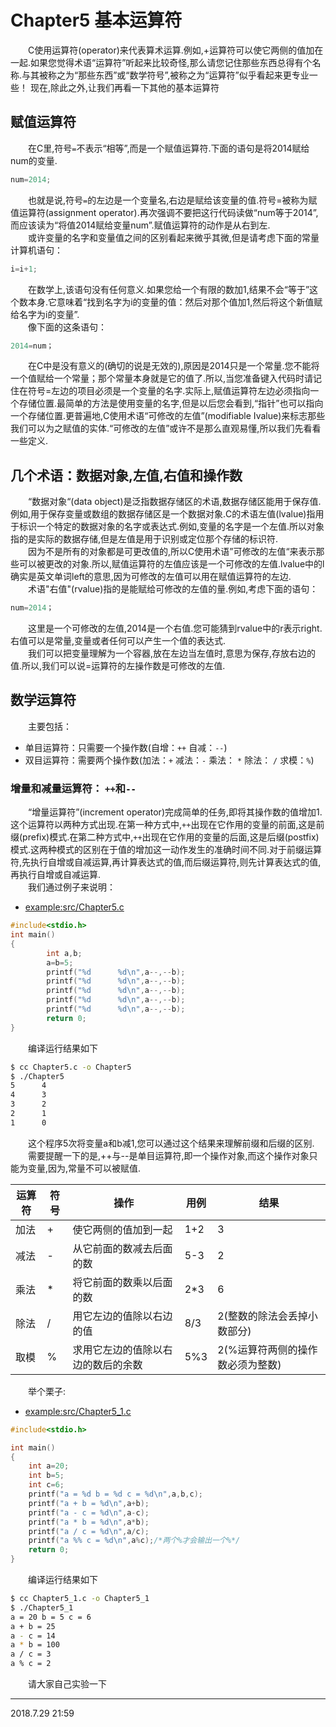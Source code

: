 # Chapter5 基本运算符 

&emsp;&emsp;C使用运算符(operator)来代表算术运算.例如,+运算符可以使它两侧的值加在一起.如果您觉得术语“运算符”听起来比较奇怪,那么请您记住那些东西总得有个名称.与其被称之为“那些东西”或“数学符号”,被称之为“运算符”似乎看起来更专业一些！ 现在,除此之外,让我们再看一下其他的基本运算符<br> 

## 赋值运算符
&emsp;&emsp;在C里,符号`=`不表示“相等”,而是一个赋值运算符.下面的语句是将2014赋给num的变量. <br>
```C
num=2014;
``` 
&emsp;&emsp;也就是说,符号`=`的左边是一个变量名,右边是赋给该变量的值.符号=被称为赋值运算符(assignment operator).再次强调不要把这行代码读做“num等于2014”,而应该读为“将值2014赋给变量num”.赋值运算符的动作是从右到左. <br>
&emsp;&emsp;或许变量的名字和变量值之间的区别看起来微乎其微,但是请考虑下面的常量计算机语句： <br>
```C
i=i+1; 
```
&emsp;&emsp;在数学上,该语句没有任何意义.如果您给一个有限的数加1,结果不会“等于”这个数本身.它意味着“找到名字为i的变量的值：然后对那个值加1,然后将这个新值赋给名字为i的变量”. <br>
&emsp;&emsp;像下面的这条语句： <br>
```C
2014=num；
``` 
&emsp;&emsp;在C中是没有意义的(确切的说是无效的),原因是2014只是一个常量.您不能将一个值赋给一个常量；那个常量本身就是它的值了.所以,当您准备键入代码时请记住在符号=左边的项目必须是一个变量的名字.实际上,赋值运算符左边必须指向一个存储位置.最简单的方法是使用变量的名字,但是以后您会看到,“指针”也可以指向一个存储位置.更普遍地,C使用术语“可修改的左值”(modifiable Ivalue)来标志那些我们可以为之赋值的实体.“可修改的左值”或许不是那么直观易懂,所以我们先看看一些定义. <br>
## 几个术语：数据对象,左值,右值和操作数
&emsp;&emsp;“数据对象“(data object)是泛指数据存储区的术语,数据存储区能用于保存值.例如,用于保存变量或数组的数据存储区是一个数据对象.C的术语左值(lvalue)指用于标识一个特定的数据对象的名字或表达式.例如,变量的名字是一个左值.所以对象指的是实际的数据存储,但是左值是用于识别或定位那个存储的标识符.<br> 
&emsp;&emsp;因为不是所有的对象都是可更改值的,所以C使用术语”可修改的左值“来表示那些可以被更改的对象.所以,赋值运算符的左值应该是一个可修改的左值.lvalue中的l确实是英文单词left的意思,因为可修改的左值可以用在赋值运算符的左边. <br>
&emsp;&emsp;术语"右值"(rvalue)指的是能赋给可修改的左值的量.例如,考虑下面的语句：
```C
num=2014；
``` 
&emsp;&emsp;这里是一个可修改的左值,2014是一个右值.您可能猜到rvalue中的r表示right.右值可以是常量,变量或者任何可以产生一个值的表达式. <br>
&emsp;&emsp;我们可以把变量理解为一个容器,放在左边当左值时,意思为保存,存放右边的值.所以,我们可以说=运算符的左操作数是可修改的左值. <br>
## 数学运算符
&emsp;&emsp;主要包括： 
* 单目运算符：只需要一个操作数(自增：`++` 自减：`--`) 
* 双目运算符：需要两个操作数(加法：`+` 减法：`-` 乘法： `*` 除法： `/` 求模：`%`) 
### 增量和减量运算符： `++`和`--` 
&emsp;&emsp;“增量运算符”(increment operator)完成简单的任务,即将其操作数的值增加1.这个运算符以两种方式出现.在第一种方式中,`++`出现在它作用的变量的前面,这是前缀(prefix)模式.在第二种方式中,`++`出现在它作用的变量的后面,这是后缀(postfix)模式.这两种模式的区别在于值的增加这一动作发生的准确时间不同.对于前缀运算符,先执行自增或自减运算,再计算表达式的值,而后缀运算符,则先计算表达式的值,再执行自增或自减运算. <br>
&emsp;&emsp;我们通过例子来说明： 
* [example:src/Chapter5.c](../src/Chapter5.c)
```C
#include<stdio.h>
int main()
{
        int a,b;
        a=b=5;
        printf("%d      %d\n",a--,--b);
        printf("%d      %d\n",a--,--b);
        printf("%d      %d\n",a--,--b);
        printf("%d      %d\n",a--,--b);
        printf("%d      %d\n",a--,--b);
        return 0;
}
``` 
&emsp;&emsp;编译运行结果如下
```sh
$ cc Chapter5.c -o Chapter5                                           
$ ./Chapter5                                                          
5      4
4      3
3      2
2      1
1      0
```
&emsp;&emsp;这个程序5次将变量a和b减1,您可以通过这个结果来理解前缀和后缀的区别. <br>
&emsp;&emsp;需要提醒一下的是,++与--是单目运算符,即一个操作对象,而这个操作对象只能为变量,因为,常量不可以被赋值.<br>

|运算符|符号|操作|用例|结果|
|---|---|---|---|---|
|加法|+|使它两侧的值加到一起|1+2|3|
|减法|-|从它前面的数减去后面的数|5-3|2|
|乘法|*|将它前面的数乘以后面的数|2*3|6|
|除法|/|用它左边的值除以右边的值|8/3|2(整数的除法会丢掉小数部分)|
|取模|%|求用它左边的值除以右边的数后的余数|5%3|2(%运算符两侧的操作数必须为整数)|

&emsp;&emsp;举个栗子:
* [example:src/Chapter5_1.c](../src/Chapter5_1.c)
```C
#include<stdio.h>

int main()
{
    int a=20;
    int b=5;
    int c=6;
    printf("a = %d b = %d c = %d\n",a,b,c);
    printf("a + b = %d\n",a+b);
    printf("a - c = %d\n",a-c);
    printf("a * b = %d\n",a*b);
    printf("a / c = %d\n",a/c);
    printf("a %% c = %d\n",a%c);/*两个%才会输出一个%*/
    return 0;
}
```
&emsp;&emsp;编译运行结果如下<br>
```sh
$ cc Chapter5_1.c -o Chapter5_1 
$ ./Chapter5_1                                 
a = 20 b = 5 c = 6
a + b = 25
a - c = 14
a * b = 100
a / c = 3
a % c = 2
```
&emsp;&emsp;请大家自己实验一下<br>

---
2018.7.29 21:59